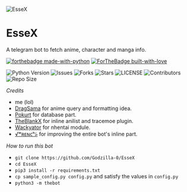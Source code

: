 ![EsseX](https://telegra.ph/file/19dad86d7b1009f1d6911.jpg)
# EsseX
A telegram bot to fetch anime, character and manga info.

[![forthebadge made-with-python](http://ForTheBadge.com/images/badges/made-with-python.svg)](https://www.python.org/)
[![ForTheBadge built-with-love](http://ForTheBadge.com/images/badges/built-with-love.svg)](https://GitHub.com/Skuzzy_xD/)</br>

![Python Version](https://img.shields.io/badge/python-3.8-green?style=for-the-badge&logo=appveyor)
![Issues](https://img.shields.io/github/issues/Dank-del/EsseX?style=for-the-badge&logo=appveyor)
![Forks](https://img.shields.io/github/forks/Dank-del/EsseX?style=for-the-badge&logo=appveyor)
![Stars](https://img.shields.io/github/stars/Dank-del/EsseX?style=for-the-badge&logo=appveyor)
![LICENSE](https://img.shields.io/github/license/Dank-del/EsseX?style=for-the-badge&logo=appveyor)
![Contributors](https://img.shields.io/github/contributors/Dank-del/EsseX?style=for-the-badge&logo=appveyor)
![Repo Size](https://img.shields.io/github/repo-size/Dank-del/EsseX?style=for-the-badge&logo=appveyor)</br>


*Credits*
- me (lol)
- [DragSama](https://github.com/DragSama) for anime query and formatting idea.
- [Pokurt](https://github.com/pokurt) for database part.
- [TheBlankX](https://github.com/the-blank-x) for inline anilist and tracemoe plugin.
- [Wackyator](https://github.com/Wackyator) for nhentai module.
- [√ʷʀᴇɴᴄʰ⭞](https://github.com/JyothisJayanth) for improving the entire bot's inline part.


*How to run this bot*
- `git clone https://github.com/Godzilla-0/EsseX`
- `cd EsseX`
- `pip3 install -r requirements.txt`
- `cp sample_config.py config.py` and satisfy the values in `config.py`
- `python3 -m thebot`

